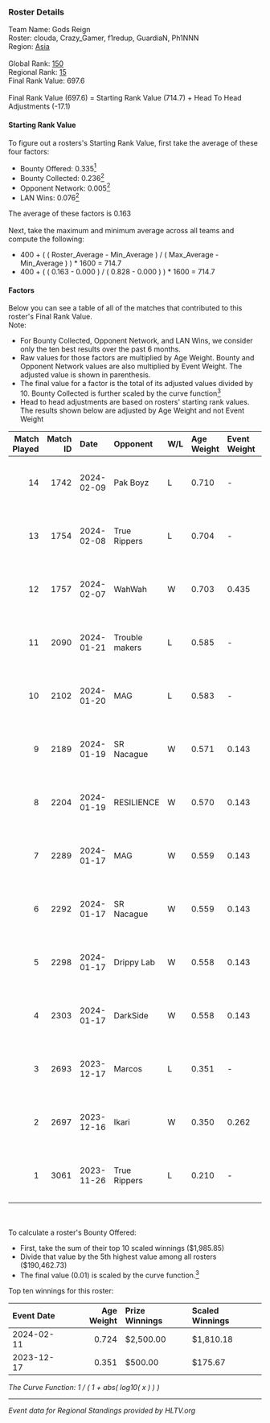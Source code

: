 ### Roster Details<br />
Team Name: Gods Reign<br />
Roster: clouda, Crazy_Gamer, f1redup, GuardiaN, Ph1NNN<br />
Region: [Asia]( ../standings_asia.md)<br />
<br />
Global Rank: [150](../standings_global.md)<br />
Regional Rank: [15]( ../standings_asia.md)<br />
Final Rank Value:  697.6<br />
<br />
Final Rank Value (697.6) = Starting Rank Value (714.7) + Head To Head Adjustments (-17.1)<br />

#### Starting Rank Value<br />
To figure out a rosters's Starting Rank Value, first take the average of these four factors:<br />
- Bounty Offered: 0.335[<sup>1</sup>](#table2)
- Bounty Collected: 0.236[<sup>2</sup>](#table1)
- Opponent Network: 0.005[<sup>2</sup>](#table1)
- LAN Wins: 0.076[<sup>2</sup>](#table1)

The average of these factors is 0.163<br />
<br />
Next, take the maximum and minimum average across all teams and compute the following:<br />
- 400 + ( ( Roster_Average - Min_Average ) / ( Max_Average - Min_Average ) ) * 1600 = 714.7
- 400 + ( ( 0.163 - 0.000 ) / ( 0.828 - 0.000 ) ) * 1600 = 714.7


#### Factors<br />
Below you can see a table of all of the matches that contributed to this roster's Final Rank Value.<br />
Note:<br />

- For Bounty Collected, Opponent Network, and LAN Wins, we consider only the ten best results over the past 6 months.
- Raw values for those factors are multiplied by Age Weight. Bounty and Opponent Network values are also multiplied by Event Weight. The adjusted value is shown in parenthesis.
- The final value for a factor is the total of its adjusted values divided by 10. Bounty Collected is further scaled by the curve function[<sup>3</sup>](#curveFunction)
- Head to head adjustments are based on rosters' starting rank values. The results shown below are adjusted by Age Weight and not Event Weight
<span id="table1"></span><br />


| Match Played | Match ID | Date       | Opponent       | W/L | Age Weight | Event Weight | Bounty Collected | Opponent Network | LAN Wins  | H2H Adj. | Roster                                         |
| -: | -: | :- | :- | :- | :- | :- | :- | :- | :- | -: | :- |
|           14 |     1742 | 2024-02-09 | Pak Boyz       | L   | 0.710      | -            | -                | -                | -         |    -8.67 | clouda, Crazy_Gamer, f1redup, GuardiaN, Ph1NNN |
|           13 |     1754 | 2024-02-08 | True Rippers   | L   | 0.704      | -            | -                | -                | -         |    -6.64 | clouda, Crazy_Gamer, f1redup, GuardiaN, Ph1NNN |
|           12 |     1757 | 2024-02-07 | WahWah         | W   | 0.703      | 0.435        | 0.019 (0.006)    | 0.033 (0.010)    | 1 (0.703) |    11.42 | clouda, Crazy_Gamer, f1redup, GuardiaN, Ph1NNN |
|           11 |     2090 | 2024-01-21 | Trouble makers | L   | 0.585      | -            | -                | -                | -         |   -14.03 | clouda, Crazy_Gamer, CycloneF, f1redup, Ph1NNN |
|           10 |     2102 | 2024-01-20 | MAG            | L   | 0.583      | -            | -                | -                | -         |   -13.63 | clouda, Crazy_Gamer, CycloneF, f1redup, Ph1NNN |
|            9 |     2189 | 2024-01-19 | SR Nacague     | W   | 0.571      | 0.143        | 0.000 (0.000)    | 0.078 (0.006)    | 0 (0.000) |     2.69 | clouda, Crazy_Gamer, CycloneF, f1redup, Ph1NNN |
|            8 |     2204 | 2024-01-19 | RESILIENCE     | W   | 0.570      | 0.143        | 0.000 (0.000)    | 0.026 (0.002)    | 0 (0.000) |     2.33 | clouda, Crazy_Gamer, CycloneF, f1redup, Ph1NNN |
|            7 |     2289 | 2024-01-17 | MAG            | W   | 0.559      | 0.143        | 0.000 (0.000)    | 0.237 (0.019)    | 0 (0.000) |     4.37 | clouda, Crazy_Gamer, CycloneF, f1redup, Ph1NNN |
|            6 |     2292 | 2024-01-17 | SR Nacague     | W   | 0.559      | 0.143        | 0.000 (0.000)    | 0.078 (0.006)    | 0 (0.000) |     2.79 | clouda, Crazy_Gamer, CycloneF, f1redup, Ph1NNN |
|            5 |     2298 | 2024-01-17 | Drippy Lab     | W   | 0.558      | 0.143        | 0.000 (0.000)    | 0.052 (0.004)    | 0 (0.000) |     2.67 | clouda, Crazy_Gamer, CycloneF, f1redup, Ph1NNN |
|            4 |     2303 | 2024-01-17 | DarkSide       | W   | 0.558      | 0.143        | 0.000 (0.000)    | 0.000 (0.000)    | 0 (0.000) |     2.59 | clouda, Crazy_Gamer, CycloneF, f1redup, Ph1NNN |
|            3 |     2693 | 2023-12-17 | Marcos         | L   | 0.351      | -            | -                | -                | -         |    -2.53 | clouda, Crazy_Gamer, CycloneF, f1redup, Ph1NNN |
|            2 |     2697 | 2023-12-16 | Ikari          | W   | 0.350      | 0.262        | 0.000 (0.000)    | 0.000 (0.000)    | 0 (0.000) |     1.63 | clouda, Crazy_Gamer, CycloneF, f1redup, Ph1NNN |
|            1 |     3061 | 2023-11-26 | True Rippers   | L   | 0.210      | -            | -                | -                | -         |    -2.06 | clouda, Crazy_Gamer, CycloneF, f1redup, Ph1NNN |

<br />
<span id="table2"></span><br />
To calculate a roster's Bounty Offered:<br />

- First, take the sum of their top 10 scaled winnings ($1,985.85)
- Divide that value by the 5th highest value among all rosters ($190,462.73)
- The final value (0.01) is scaled by the curve function.[<sup>3</sup>](#curveFunction)

Top ten winnings for this roster:<br />

| Event Date | Age Weight | Prize Winnings | Scaled Winnings |
| :- | -: | :- | :- |
| 2024-02-11 |      0.724 | $2,500.00      | $1,810.18       |
| 2023-12-17 |      0.351 | $500.00        | $175.67         |


<span id="curveFunction"></span>_The Curve Function: 1 / ( 1 + abs( log10( x ) ) )_<br />

---
_Event data for Regional Standings provided by HLTV.org_<br />
